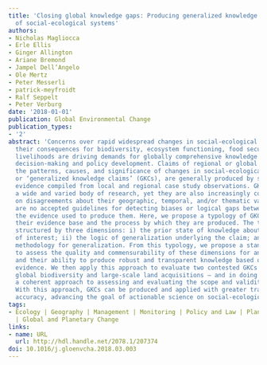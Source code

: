 ```yaml
---
title: 'Closing global knowledge gaps: Producing generalized knowledge from case studies
  of social-ecological systems'
authors:
- Nicholas Magliocca
- Erle Ellis
- Ginger Allington
- Ariane Bremond
- Jampel Dell’Angelo
- Ole Mertz
- Peter Messerli
- patrick-meyfroidt
- Ralf Seppelt
- Peter Verburg
date: '2018-01-01'
publication: Global Environmental Change
publication_types:
- '2'
abstract: 'Concerns over rapid widespread changes in social-ecological systems and
  their consequences for biodiversity, ecosystem functioning, food security, and human
  livelihoods are driving demands for globally comprehensive knowledge to support
  decision-making and policy development. Claims of regional or global knowledge about
  the patterns, causes, and significance of changes in social-ecological systems,
  or ‘generalized knowledge claims’ (GKCs), are generally produced by synthesis of
  evidence compiled from local and regional case study observations. GKCs now constitute
  a wide and varied body of research, yet they are also increasingly contested based
  on disagreements about their geographic, temporal, and/or thematic validity. There
  are no accepted guidelines for detecting biases or logical gaps between GKC’s and
  the evidence used to produce them. Here, we propose a typology of GKCs based on
  their evidence base and the process by which they are produced. The typology is
  structured by three dimensions: i) the prior state of knowledge about the phenomenon
  of interest; ii) the logic of generalization underlying the claim; and iii) the
  methodology for generalization. From this typology, we propose a standardized approach
  to assess the quality and commensurability of these dimensions for any given GKC,
  and their ability to produce robust and transparent knowledge based on constituent
  evidence. We then apply this approach to evaluate two contested GKCs – addressing
  global biodiversity and large-scale land acquisitions – and in doing so demonstrate
  a coherent approach to assessing and evaluating the scope and validity of GKCs.
  With this approach, GKCs can be produced and applied with greater transparency and
  accuracy, advancing the goal of actionable science on social-ecological systems.'
tags:
- Ecology | Geography | Management | Monitoring | Policy and Law | Planning and Development
  | Global and Planetary Change
links:
- name: URL
  url: http://hdl.handle.net/2078.1/207374
doi: 10.1016/j.gloenvcha.2018.03.003
---
```

